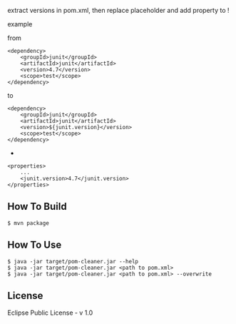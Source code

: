 extract versions in pom.xml, then replace placeholder and add property to <properties> !

example

from

    <dependency>
        <groupId>junit</groupId>
        <artifactId>junit</artifactId>
        <version>4.7</version>
        <scope>test</scope>
    </dependency>

to


    <dependency>
        <groupId>junit</groupId>
        <artifactId>junit</artifactId>
        <version>${junit.version}</version>
        <scope>test</scope>
    </dependency>

+

    <properties>
        ...
        <junit.version>4.7</junit.version>
    </properties>

## How To Build ##

    $ mvn package

## How To Use ##

    $ java -jar target/pom-cleaner.jar --help
    $ java -jar target/pom-cleaner.jar <path to pom.xml>
    $ java -jar target/pom-cleaner.jar <path to pom.xml> --overwrite


## License ##

Eclipse Public License - v 1.0




